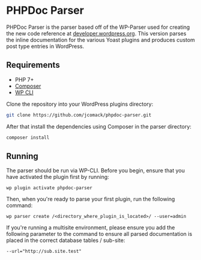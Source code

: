 # PHPDoc Parser

PHPDoc Parser is the parser based off of the WP-Parser used for creating the new code reference at [developer.wordpress.org](https://developer.wordpress.org/reference). This version parses the inline documentation for the various Yoast plugins and produces custom post type entries in WordPress.

## Requirements
* PHP 7+ 
* [Composer](https://getcomposer.org/)
* [WP CLI](https://wp-cli.org/)

Clone the repository into your WordPress plugins directory:

```bash
git clone https://github.com/jcomack/phpdoc-parser.git
```

After that install the dependencies using Composer in the parser directory:

```bash
composer install
```

## Running

The parser should be run via WP-CLI. Before you begin, ensure that you have activated the plugin first by running:

    wp plugin activate phpdoc-parser

Then, when you're ready to parse your first plugin, run the following command:

    wp parser create /<directory_where_plugin_is_located>/ --user=admin

If you're running a multisite environment, please ensure you add the following parameter to the command to ensure all parsed documentation is placed in the correct database tables / sub-site:

    --url="http://sub.site.test"
